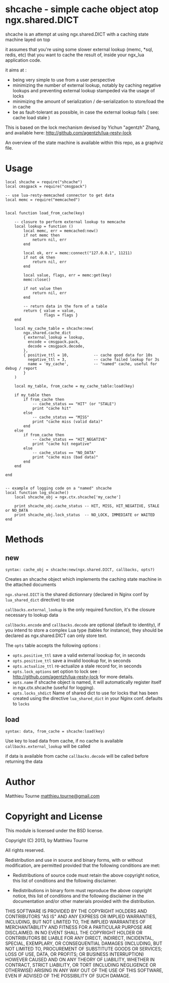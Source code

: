 shcache - simple cache object atop ngx.shared.DICT
==================================================

shcache is an attempt at using ngx.shared.DICT with a caching state machine layed on top

it assumes that you're using some slower external lookup (memc, *sql, redis, etc) that you
want to cache the result of, inside your ngx_lua application code.

it aims at :

* being very simple to use from a user perspective
* minimizing the number of external lookup, notably by caching negative lookups and preventing
external lookup stampeded via the usage of locks
* minimizing the amount of serialization / de-serialization to store/load the in cache
* be as fault-tolerant as possible, in case the external lookup fails ( see: cache load stale )


This is based on the lock mechanism devised by Yichun "agentzh" Zhang, and available here:
http://github.com/agentzh/lua-resty-lock

An overview of the state machine is available within this repo, as a graphviz file.


Usage
=====

    local shcache = require("shcache")
    local cmsgpack = require("cmsgpack")

    -- use lua-resty-memcached connector to get data
    local memc = require("memcached")


    local function load_from_cache(key)

        -- closure to perform external lookup to memcache
        local lookup = function ()
            local memc, err = memcached:new()
            if not memc then
                neturn nil, err
            end

            local ok, err = memc:connect("127.0.0.1", 11211)
            if not ok then
                return nil, err
            end

            local value, flags, err = memc:get(key)
            memc:close()

            if not value then
                return nil, err
            end

            -- return data in the form of a table
            return { value = value,
                     flags = flags }
        end

        local my_cache_table = shcache:new(
            ngx.shared.cache_dict
            { external_lookup = lookup,
              encode = cmsgpack.pack,
              decode = cmsgpack.decode,
            },
            { positive_ttl = 10,           -- cache good data for 10s
              negative_ttl = 3,            -- cache failed lookup for 3s
              name = 'my_cache',           -- "named" cache, useful for debug / report
            }
        )

        local my_table, from_cache = my_cache_table:load(key)

        if my_table then
            if from_cache then
                -- cache_status == "HIT" (or "STALE")
                print "cache hit"
            else
                -- cache_status == "MISS"
                print "cache miss (valid data)"
            end
        else
            if from_cache then
                -- cache_status == "HIT_NEGATIVE"
                print "cache hit negative"
            else
                -- cache_status == "NO_DATA"
                print "cache miss (bad data)"
            end
        end

    end


    -- example of logging code on a "named" shcache
    local function log_shcache()
        local shcache_obj = ngx.ctx.shcache['my_cache']

        print shcache_obj.cache_status -- HIT, MISS, HIT_NEGATIVE, STALE or NO_DATA
        print shcache_obj.lock_status  -- NO_LOCK, IMMEDIATE or WAITED
    end



Methods
=======

new
---

`syntax: cache_obj = shcache:new(ngx.shared.DICT, callbacks, opts?)`

Creates an shcache object which implements the caching state machine in the attached documents

`ngx.shared.DICT` is the shared dictionnary (declared in Nginx conf by `lua_shared_dict` directive) to use

`callbacks.external_lookup` is the only required function, it's the closure necessary to lookup data

`callbacks.encode` and `callbacks.decode` are optional (default to identity), if you intend to store a complex
Lua type (tables for instance), they should be declared as ngx.shared.DICT can only store text.

The `opts` table accepts the following options :

* `opts.positive_ttl`
save a valid external loookup for, in seconds
* `opts.positive_ttl`
save a invalid loookup for, in seconds
* `opts.actualize_ttl`
re-actualize a stale record for, in seconds
* `opts.lock_options`
set option to lock see : http://github.com/agentzh/lua-resty-lock for more details.
* `opts.name`
if shcache object is named, it will automatically register itself in ngx.ctx.shcache (useful for logging).
* `opts.locks_shdict`
Name of shared dict to use for locks that has been created using the directive `lua_shared_dict` in your Nginx conf.
defaults to `locks`

load
----

`syntax: data, from_cache = shcache:load(key)`

Use key to load data from cache, if no cache is available `callbacks.external_lookup` will be called

if data is available from cache `callbacks.decode` will be called before returning the data


Author
======

Matthieu Tourne <matthieu.tourne@gmail.com>


Copyright and License
=====================

This module is licensed under the BSD license.

Copyright (C) 2013, by Matthieu Tourne

All rights reserved.

Redistribution and use in source and binary forms, with or without modification, are permitted provided that the following conditions are met:

* Redistributions of source code must retain the above copyright notice, this list of conditions and the following disclaimer.

* Redistributions in binary form must reproduce the above copyright notice, this list of conditions and the following disclaimer in the documentation and/or other materials provided with the distribution.

THIS SOFTWARE IS PROVIDED BY THE COPYRIGHT HOLDERS AND CONTRIBUTORS "AS IS" AND ANY EXPRESS OR IMPLIED WARRANTIES, INCLUDING, BUT NOT LIMITED TO, THE IMPLIED WARRANTIES OF MERCHANTABILITY AND FITNESS FOR A PARTICULAR PURPOSE ARE DISCLAIMED. IN NO EVENT SHALL THE COPYRIGHT HOLDER OR CONTRIBUTORS BE LIABLE FOR ANY DIRECT, INDIRECT, INCIDENTAL, SPECIAL, EXEMPLARY, OR CONSEQUENTIAL DAMAGES (INCLUDING, BUT NOT LIMITED TO, PROCUREMENT OF SUBSTITUTE GOODS OR SERVICES; LOSS OF USE, DATA, OR PROFITS; OR BUSINESS INTERRUPTION) HOWEVER CAUSED AND ON ANY THEORY OF LIABILITY, WHETHER IN CONTRACT, STRICT LIABILITY, OR TORT (INCLUDING NEGLIGENCE OR OTHERWISE) ARISING IN ANY WAY OUT OF THE USE OF THIS SOFTWARE, EVEN IF ADVISED OF THE POSSIBILITY OF SUCH DAMAGE.
